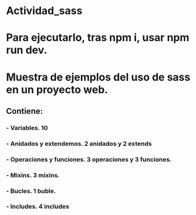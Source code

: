# Actividad_sass
# Para ejecutarlo, tras npm i, usar npm run dev.
# Muestra de ejemplos del uso de sass en un proyecto web.
## Contiene:
###    - Variables. 10 
###    - Anidados y extendemos. 2 anidados y 2 extends
###    - Operaciones y funciones. 3 operaciones y 3 funciones. 
###    - Mixins. 3 mixins.
###    - Bucles. 1 buble.
###    - Includes. 4 includes 
